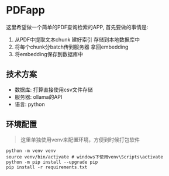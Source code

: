 # PDFapp

这里希望做一个简单的PDF查询检索的APP, 首先要做的事情是:

1. 从PDF中提取文本chunk 建好索引 存储到本地数据库中
2. 将每个chunk分batch传到服务器 拿回embedding
3. 将embedding保存到数据库中

## 技术方案

- 数据库: 打算直接使用csv文件存储
- 服务器: ollama的API
- 语言: python

## 环境配置

> 这里单独使用venv来配置环境，方便到时候打包软件

```shell
python -m venv venv
source venv/bin/activate # windows下使用venv\Scripts\activate
python -m pip install --upgrade pip
pip install -r requirements.txt
```
